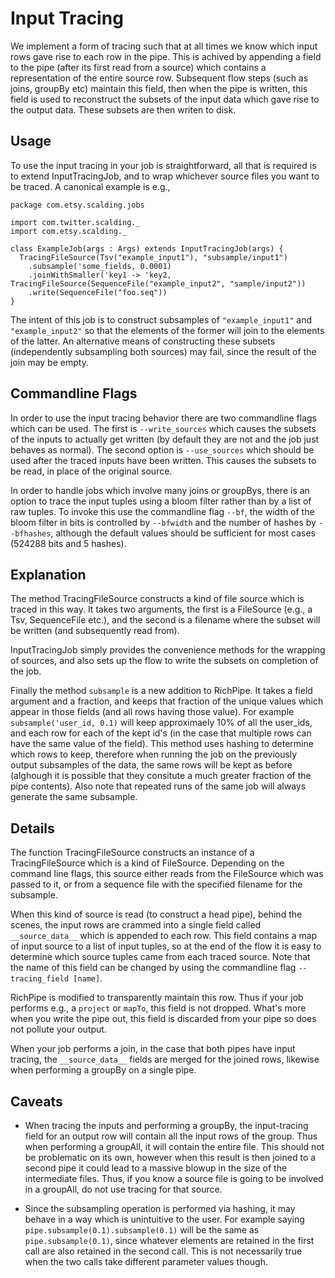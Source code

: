 Input Tracing
=====

We implement a form of tracing such that at all times we know which input rows gave rise to each row in the pipe.
This is achived by appending a field to the pipe (after its first read from a source) which contains a representation of
the entire source row.  Subsequent flow steps (such as joins, groupBy etc) maintain this field, then when the pipe is written,
this field is used to reconstruct the subsets of the input data which gave rise to the output data.  These subsets are then
writen to disk.

Usage
-----

To use the input tracing in your job is straightforward, all that is required is to extend InputTracingJob, and to wrap
whichever source files you want to be traced.  A canonical example is e.g.,

    package com.etsy.scalding.jobs

    import com.twitter.scalding._
    import com.etsy.scalding._

    class ExampleJob(args : Args) extends InputTracingJob(args) {
      TracingFileSource(Tsv("example_input1"), "subsample/input1")
        .subsample('some_fields, 0.0001)
        .joinWithSmaller('key1 -> 'key2, TracingFileSource(SequenceFile("example_input2", "sample/input2"))
        .write(SequenceFile("foo.seq"))
    }

The intent of this job is to construct subsamples of `"example_input1"` and `"example_input2"` so that the elements 
of the former will join to the elements of the latter.  An alternative means of constructing these subsets 
(independently subsampling both sources) may fail, since the result of the join may be empty.

Commandline Flags
-----

In order to use the input tracing behavior there are two commandline flags which can be used.  The first is 
`--write_sources` which causes the subsets of the inputs to actually get written (by default they are not and the job
just behaves as normal).  The second option is `--use_sources` which should be used after the traced inputs have been written.
This causes the subsets to be read, in place of the original source.

In order to handle jobs which involve many joins or groupBys, there is an option to trace the input tuples using 
a bloom filter rather than by a list of raw tuples.  To invoke this use the commandline flag `--bf`, the width of the bloom
filter in bits is controlled by `--bfwidth` and the number of hashes by `--bfhashes`, although the default values should be
sufficient for most cases (524288 bits and 5 hashes).


Explanation
------

The method TracingFileSource constructs a kind of file source which is traced in this way.  It takes two arguments,
the first is a FileSource (e.g., a Tsv, SequenceFile etc.), and the second is a filename where the subset will 
be written (and subsequently read from).

InputTracingJob simply provides the convenience methods for the wrapping of sources, and also sets up the flow to
write the subsets on completion of the job.

Finally the method `subsample` is a new addition to RichPipe.  It takes a field argument and a fraction, and keeps that fraction of the unique values 
which appear in those fields (and all rows having those value).  For example `subsample('user_id, 0.1)` will keep approximaely 10% of all the
user_ids, and each row for each of the kept id's (in the case that multiple rows can have the same value of the field).
This method uses hashing to determine which rows to keep, therefore when running the job on the previously output subsamples of the data,
the same rows will be kept as before (alghough it is possible that they consitute a much greater fraction of the pipe contents).
Also note that  repeated runs of the same job will always generate the same subsample.

Details
-----

The function TracingFileSource constructs an instance of a TracingFileSource which is a kind of FileSource.  Depending
on the command line flags, this source either reads from the FileSource which was passed to it, or from a sequence file 
with the specified filename for the subsample.

When this kind of source is read (to construct a head pipe), behind the scenes, the input rows are crammed into a single field called
`__source_data__` which is appended to each row.  This field contains a map of input source to a list of input tuples, so at the end of the flow
it is easy to determine which source tuples came from each traced source.  Note that the name of this field can be changed by using the commandline
flag `--tracing_field [name]`.

RichPipe is modified to transparently maintain this row.  Thus if your job performs e.g., a `project` or `mapTo`, this field is 
not dropped.  What's more when you write the pipe out, this field is discarded from your pipe so does not pollute your output.

When your job performs a join, in the case that both pipes have input tracing, the `__source_data__` fields are merged for the joined rows, likewise
when performing a groupBy on a single pipe.


Caveats
-----

 - When tracing the inputs and performing a groupBy, the input-tracing field for an output row will contain all the 
input rows of the group.  Thus when performing a groupAll, it will contain the entire file.  This should not be problematic
on its own, however when this result is then joined to a second pipe it could lead to a massive blowup in the size of the
intermediate files.  Thus, if you know a source file is going to be involved in a groupAll, do not use tracing for that source.

 - Since the subsampling operation is performed via hashing, it may behave in a way which is unintuitive to the user.  For example
saying `pipe.subsample(0.1).subsample(0.1)` will be the same as `pipe.subsample(0.1)`, since whatever elements
are retained in the first call are also retained in the second call.  This is not necessarily true when the two calls take different
parameter values though.
